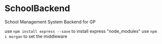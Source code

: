 # SchoolBackend

School Management System Backend for GP

use `npm install express --save` to install express "node_modules"
use `npm i morgan` to set the middleware
